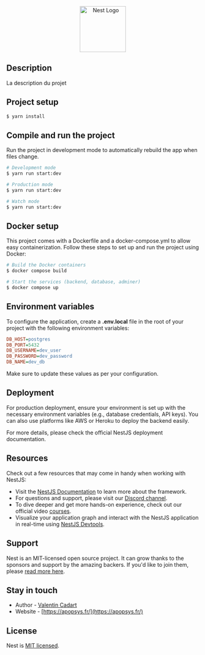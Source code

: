 <p align="center">
  <a href="https://apopsys.fr/" target="blank"><img src="https://apopsys.fr/images/apopsys-logo-1200x630.jpg" width="120" alt="Nest Logo" /></a>
</p>

## Description

La description du projet 

## Project setup

```bash
$ yarn install
```

## Compile and run the project

Run the project in development mode to automatically rebuild the app when files change.

```bash
# Development mode
$ yarn run start:dev
```
```bash
# Production mode
$ yarn run start:dev
```
```bash
# Watch mode
$ yarn run start:dev
```
## Docker setup

This project comes with a Dockerfile and a docker-compose.yml to allow easy containerization. Follow these steps to set up and run the project using Docker:
```bash
# Build the Docker containers
$ docker compose build
```
```bash
# Start the services (backend, database, adminer)
$ docker compose up
```
## Environment variables

To configure the application, create a **.env.local** file in the root of your project with the following environment variables:

```ini
DB_HOST=postgres
DB_PORT=5432
DB_USERNAME=dev_user
DB_PASSWORD=dev_password
DB_NAME=dev_db
```
Make sure to update these values as per your configuration.

## Deployment

For production deployment, ensure your environment is set up with the necessary environment variables (e.g., database credentials, API keys). You can also use platforms like AWS or Heroku to deploy the backend easily.

For more details, please check the official NestJS deployment documentation.

## Resources

Check out a few resources that may come in handy when working with NestJS:

- Visit the [NestJS Documentation](https://docs.nestjs.com) to learn more about the framework.
- For questions and support, please visit our [Discord channel](https://discord.gg/G7Qnnhy).
- To dive deeper and get more hands-on experience, check out our official video [courses](https://courses.nestjs.com/).
- Visualize your application graph and interact with the NestJS application in real-time using [NestJS Devtools](https://devtools.nestjs.com).

## Support

Nest is an MIT-licensed open source project. It can grow thanks to the sponsors and support by the amazing backers. If you'd like to join them, please [read more here](https://docs.nestjs.com/support).

## Stay in touch

- Author - [Valentin Cadart](https://www.linkedin.com/in/valentin-cadart-d%C3%A9veloppeur-full-stack-js-93762b161/)
- Website - [https://apopsys.fr/](https://apopsys.fr/)

## License

Nest is [MIT licensed](https://github.com/nestjs/nest/blob/master/LICENSE).
